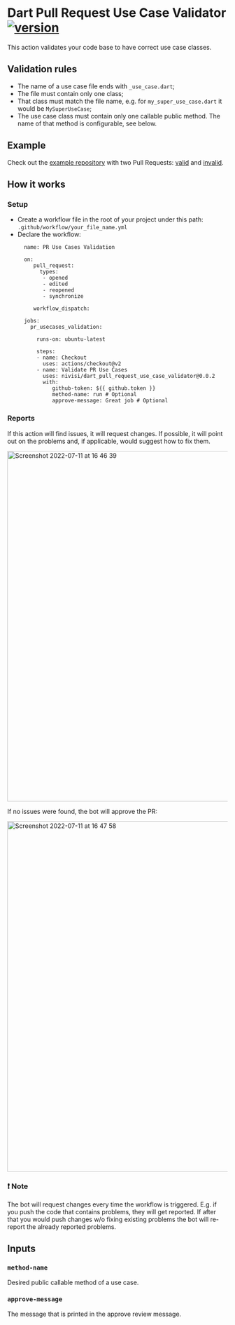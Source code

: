 # Dart Pull Request Use Case Validator [![version][version-img]][version-url]

This action validates your code base to have correct use case classes.

## Validation rules

- The name of a use case file ends with `_use_case.dart`;
- The file must contain only one class;
- That class must match the file name, e.g. for `my_super_use_case.dart` it would be `MySuperUseCase`;
- The use case class must contain only one callable public method. The name of that method is configurable, see below.

## Example

Check out the [example repository](https://github.com/nivisi/dart_pull_request_use_case_validator_example) with two Pull Requests: [valid](https://github.com/nivisi/dart_pull_request_use_case_validator_example/pull/2) and [invalid](https://github.com/nivisi/dart_pull_request_use_case_validator_example/pull/1).

## How it works

### Setup

- Create a workflow file in the root of your project under this path: `.github/workflow/your_file_name.yml`
- Declare the workflow:
  ```
    name: PR Use Cases Validation

    on:
       pull_request:
         types:
          - opened
          - edited
          - reopened
          - synchronize

       workflow_dispatch:

    jobs:
      pr_usecases_validation:

        runs-on: ubuntu-latest

        steps:
        - name: Checkout
          uses: actions/checkout@v2
        - name: Validate PR Use Cases
          uses: nivisi/dart_pull_request_use_case_validator@0.0.2
          with:
             github-token: ${{ github.token }}
             method-name: run # Optional
             approve-message: Great job # Optional
  ```

### Reports

If this action will find issues, it will request changes. If possible, it will point out on the problems and, if applicable, would suggest how to fix them.

<img width="800" alt="Screenshot 2022-07-11 at 16 46 39" src="https://user-images.githubusercontent.com/33932162/178278814-4af4743a-756f-4812-9f0a-889c044291f3.png">

If no issues were found, the bot will approve the PR:

<img width="800" alt="Screenshot 2022-07-11 at 16 47 58" src="https://user-images.githubusercontent.com/33932162/178279044-a4fdf507-7d2d-4f09-94d6-4cb4df6c75f1.png">

### ❗️ Note

The bot will request changes every time the workflow is triggered. E.g. if you push the code that contains problems, they will get reported. If after that you would push changes w/o fixing existing problems the bot will re-report the already reported problems.

## Inputs

### `method-name`

Desired public callable method of a use case.

### `approve-message`

The message that is printed in the approve review message.

<!-- References -->
[version-img]: https://img.shields.io/badge/action-v0.0.2-white
[version-url]: https://github.com/marketplace/actions/dart-pull-request-use-case-validator
